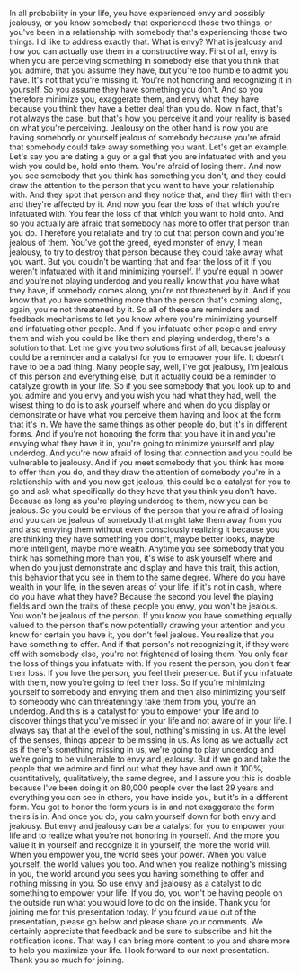  In all probability in your life, you have experienced envy and possibly jealousy, or you know somebody that experienced those two things, or you've been in a relationship with somebody that's experiencing those two things. I'd like to address exactly that. What is envy? What is jealousy and how you can actually use them in a constructive way. First of all, envy is when you are perceiving something in somebody else that you think that you admire, that you assume they have, but you're too humble to admit you have. It's not that you're missing it. You're not honoring and recognizing it in yourself. So you assume they have something you don't. And so you therefore minimize you, exaggerate them, and envy what they have because you think they have a better deal than you do. Now in fact, that's not always the case, but that's how you perceive it and your reality is based on what you're perceiving. Jealousy on the other hand is now you are having somebody or yourself jealous of somebody because you're afraid that somebody could take away something you want. Let's get an example. Let's say you are dating a guy or a gal that you are infatuated with and you wish you could be, hold onto them. You're afraid of losing them. And now you see somebody that you think has something you don't, and they could draw the attention to the person that you want to have your relationship with. And they spot that person and they notice that, and they flirt with them and they're affected by it. And now you fear the loss of that which you're infatuated with. You fear the loss of that which you want to hold onto. And so you actually are afraid that somebody has more to offer that person than you do. Therefore you retaliate and try to cut that person down and you're jealous of them. You've got the greed, eyed monster of envy, I mean jealousy, to try to destroy that person because they could take away what you want. But you couldn't be wanting that and fear the loss of it if you weren't infatuated with it and minimizing yourself. If you're equal in power and you're not playing underdog and you really know that you have what they have, if somebody comes along, you're not threatened by it. And if you know that you have something more than the person that's coming along, again, you're not threatened by it. So all of these are reminders and feedback mechanisms to let you know where you're minimizing yourself and infatuating other people. And if you infatuate other people and envy them and wish you could be like them and playing underdog, there's a solution to that. Let me give you two solutions first of all, because jealousy could be a reminder and a catalyst for you to empower your life. It doesn't have to be a bad thing. Many people say, well, I've got jealousy, I'm jealous of this person and everything else, but it actually could be a reminder to catalyze growth in your life. So if you see somebody that you look up to and you admire and you envy and you wish you had what they had, well, the wisest thing to do is to ask yourself where and when do you display or demonstrate or have what you perceive them having and look at the form that it's in. We have the same things as other people do, but it's in different forms. And if you're not honoring the form that you have it in and you're envying what they have it in, you're going to minimize yourself and play underdog. And you're now afraid of losing that connection and you could be vulnerable to jealousy. And if you meet somebody that you think has more to offer than you do, and they draw the attention of somebody you're in a relationship with and you now get jealous, this could be a catalyst for you to go and ask what specifically do they have that you think you don't have. Because as long as you're playing underdog to them, now you can be jealous. So you could be envious of the person that you're afraid of losing and you can be jealous of somebody that might take them away from you and also envying them without even consciously realizing it because you are thinking they have something you don't, maybe better looks, maybe more intelligent, maybe more wealth. Anytime you see somebody that you think has something more than you, it's wise to ask yourself where and when do you just demonstrate and display and have this trait, this action, this behavior that you see in them to the same degree. Where do you have wealth in your life, in the seven areas of your life, if it's not in cash, where do you have what they have? Because the second you level the playing fields and own the traits of these people you envy, you won't be jealous. You won't be jealous of the person. If you know you have something equally valued to the person that's now potentially drawing your attention and you know for certain you have it, you don't feel jealous. You realize that you have something to offer. And if that person's not recognizing it, if they were off with somebody else, you're not frightened of losing them. You only fear the loss of things you infatuate with. If you resent the person, you don't fear their loss. If you love the person, you feel their presence. But if you infatuate with them, now you're going to feel their loss. So if you're minimizing yourself to somebody and envying them and then also minimizing yourself to somebody who can threateningly take them from you, you're an underdog. And this is a catalyst for you to empower your life and to discover things that you've missed in your life and not aware of in your life. I always say that at the level of the soul, nothing's missing in us. At the level of the senses, things appear to be missing in us. As long as we actually act as if there's something missing in us, we're going to play underdog and we're going to be vulnerable to envy and jealousy. But if we go and take the people that we admire and find out what they have and own it 100%, quantitatively, qualitatively, the same degree, and I assure you this is doable because I've been doing it on 80,000 people over the last 29 years and everything you can see in others, you have inside you, but it's in a different form. You got to honor the form yours is in and not exaggerate the form theirs is in. And once you do, you calm yourself down for both envy and jealousy. But envy and jealousy can be a catalyst for you to empower your life and to realize what you're not honoring in yourself. And the more you value it in yourself and recognize it in yourself, the more the world will. When you empower you, the world sees your power. When you value yourself, the world values you too. And when you realize nothing's missing in you, the world around you sees you having something to offer and nothing missing in you. So use envy and jealousy as a catalyst to do something to empower your life. If you do, you won't be having people on the outside run what you would love to do on the inside. Thank you for joining me for this presentation today. If you found value out of the presentation, please go below and please share your comments. We certainly appreciate that feedback and be sure to subscribe and hit the notification icons. That way I can bring more content to you and share more to help you maximize your life. I look forward to our next presentation. Thank you so much for joining.